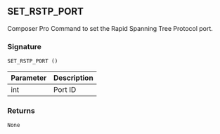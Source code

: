## SET\_RSTP\_PORT

Composer Pro Command to set the Rapid Spanning Tree Protocol port.


### Signature

`SET_RSTP_PORT ()`


| Parameter | Description |
| --- | --- |
| int | Port ID |


### Returns

`None`

